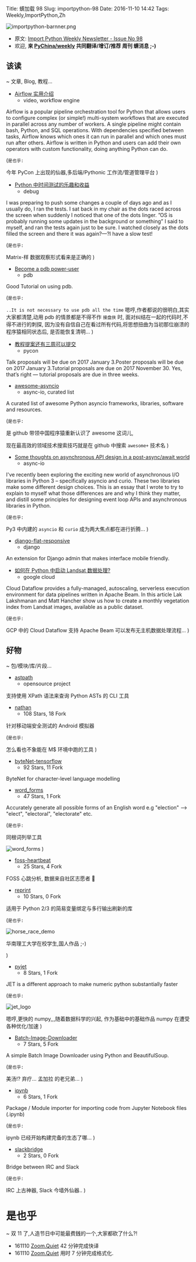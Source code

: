 Title: 蠎加载 98
Slug: importpython-98
Date: 2016-11-10 14:42
Tags: Weekly,ImportPython,Zh

![importpython-barnner.png](http://zoomq.qiniudn.com/ZQCollection/snap/importpython-barnner.png?imageView2/2/h/210)


- 原文: [Import Python Weekly Newsletter - Issue No 98](http://importpython.com/newsletter/no/98/)
- 欢迎, **来 [PyChina/weekly](https://github.com/PyChina/weekly) 共同翻译/增订/推荐 周刊 蠎消息 ;-)**

## 该读
~ 文章, Blog, 教程...

- [Airflow 实用介绍](https://www.youtube.com/watch?v=cHATHSB_450&feature=youtu.be)
    + video, workflow engine

Airflow is a popular pipeline orchestration tool for Python that allows users to configure complex (or simple!) multi-system workflows that are executed in parallel across any number of workers. A single pipeline might contain bash, Python, and SQL operations. With dependencies specified between tasks, Airflow knows which ones it can run in parallel and which ones must run after others. Airflow is written in Python and users can add their own operators with custom functionality, doing anything Python can do.

(`是也乎:`

今年 PyCon 上出现的仙器,多后端/Pythonic 工作流/管道管理平台
)


- [Python 中时间测试的乐趣和收益](https://hackernoon.com/timing-tests-in-python-for-fun-and-profit-1663144571#.4nromm7cy)
    + debug

I was preparing to push some changes a couple of days ago and as I usually do, I ran the tests. I sat back in my chair as the dots raced across the screen when suddenly I noticed that one of the dots linger. ”OS is probably running some updates in the background or something” I said to myself, and ran the tests again just to be sure. I watched closely as the dots filled the screen and there it was again?—?I have a slow test!

(`是也乎:`

Matrix-样 数据观察形式看来是正确的
)

- [Become a pdb power-user](https://medium.com/instamojo-matters/become-a-pdb-power-user-e3fc4e2774b2#.856wmyqbs)
    + pdb

Good Tutorial on using pdb.


(`是也乎:`

`..It is not necessary to use pdb all the time`
嗯哼,作者都说的很明白,其实大家都清楚,动用 pdb 的情景都是不得不作 `接盘侠` 时,
面对纠结在一起的代码时,不得不进行的刺探,
因为没有自信自己在看过所有代码,将思想扭曲为当初那位崩溃的程序猿相同状态后,
是否能恢复清明...
)

- [教程提案还有三周可以提交](http://pycon.blogspot.com/2016/11/tutorial-proposals-are-due-in-two-weeks.html)
    + pycon

Talk proposals will be due on 2017 January 3.Poster proposals will be due on 2017 January 3.Tutorial proposals are due on 2017 November 30. Yes, that’s right — tutorial proposals are due in three weeks.



- [awesome-asyncio](https://github.com/timofurrer/awesome-asyncio)
    + async-io, curated list

A curated list of awesome Python asyncio frameworks, libraries, software and resources.

(`是也乎:`

是 github 带领中国程序猿重新认识了 awesome 这词儿,

现在最高效的领域技术搜索技巧就是在 github 中搜索 `awesome+` 技术名
)

- [Some thoughts on asynchronous API design in a post-async/await world](https://vorpus.org/blog/some-thoughts-on-asynchronous-api-design-in-a-post-asyncawait-world/)
    + async-io

I've recently been exploring the exciting new world of asynchronous I/O libraries in Python 3 – specifically asyncio and curio. These two libraries make some different design choices. This is an essay that I wrote to try to explain to myself what those differences are and why I think they matter, and distill some principles for designing event loop APIs and asynchronous libraries in Python.


(`是也乎:`

Py3 中内建的 `asyncio` 和 `curio` 成为两大焦点都在进行折腾...
)

- [django-flat-responsive](https://github.com/elky/django-flat-responsive)
    + django

An extension for Django admin that makes interface mobile friendly.


- [如何在 Python 中启动 Landsat 数据处理?](https://cloud.google.com/blog/big-data/2016/11/how-to-do-distributed-processing-of-landsat-data-in-python)
    + google cloud

Cloud Dataflow provides a fully-managed, autoscaling, serverless execution environment for data pipelines written in Apache Beam. In this article Lak Lakshmanan and Matt Hancher show us how to create a monthly vegetation index from Landsat images, available as a public dataset.


(`是也乎:`

GCP 中的 Cloud Dataflow 支持 Apache Beam 可以发布无主机数据处理流程...
)


## 好物
~ 包/模块/库/片段...


- [astpath](https://github.com/hchasestevens/astpath)
    + opensource project

支持使用 XPath 语法来查询 Python ASTs 的 CLI 工具

- [nathan](https://github.com/mseclab/nathan) 
    + 108 Stars, 18 Fork

针对移动端安全测试的 Android 模拟器

(`是也乎:`

怎么看也不象能在 M$ 环境中跑的工具
)


- [byteNet-tensorflow](https://github.com/paarthneekhara/byteNet-tensorflow)
    - 92 Stars, 11 Fork

ByteNet for character-level language modelling

- [word_forms](https://github.com/gutfeeling/word_forms)
    - 47 Stars, 1 Fork

Accurately generate all possible forms of an English word e.g "election" --> "elect", "electoral", "electorate" etc.

(`是也乎:`

同根词列举工具

![word_forms](https://github.com/gutfeeling/word_forms/raw/master/logo.png)
)

- [foss-heartbeat](https://github.com/sarahsharp/foss-heartbeat)
    - 25 Stars, 4 Fork

FOSS 心跳分析,
数据来自社区志愿者
:heartbeat:

- [reprint](https://github.com/Yinzo/reprint)
    - 10 Stars, 0 Fork

适用于 Python 2/3 的简易变量绑定与多行输出刷新的库


(`是也乎:`

![horse_race_demo](https://raw.githubusercontent.com/yinzo/reprint/master/demo/images/horse_race_demo.gif)

华南理工大学在校学生,国人作品 ;-)

)

- [pyjet](https://github.com/wolfv/pyjet)
    - 8 Stars, 1 Fork

JET is a different approach to make numeric python substantially faster


(`是也乎:`

![jet_logo](https://raw.githubusercontent.com/wolfv/pyjet/master/docs/img/jet_logo.png)

嗯哼,更快的 numpy,,,随着数据科学的兴起, 作为基础中的基础作品 numpy 在遭受各种优化/加速
)

- [Batch-Image-Downloader](https://github.com/shawon922/Batch-Image-Downloader)
    - 7 Stars, 5 Fork

A simple Batch Image Downloader using Python and BeautifulSoup.

(`是也乎:`

美汤!? 弃疗... 孟加拉 的老兄弟...
)

- [ipynb](https://github.com/ipython/ipynb)
    - 6 Stars, 1 Fork

Package / Module importer for importing code from Jupyter Notebook files (.ipynb)

(`是也乎:`

ipynb 已经开始构建完备的生态了哪...
)

- [slackbridge](https://github.com/ocf/slackbridge)
    - 2 Stars, 0 Fork

Bridge between IRC and Slack 

(`是也乎:`

IRC 上古神器, Slack 今墙外仙器..
)

# 是也乎
~ 双 11 了,人造节日中可能最费銭的一个,大家都砍了什么?!

- 161110 [Zoom.Quiet](http://zoomquiet.io) 42 分钟完成快译
- 161110 [Zoom.Quiet](http://zoomquiet.io) 用时 7 分钟完成格式化.


